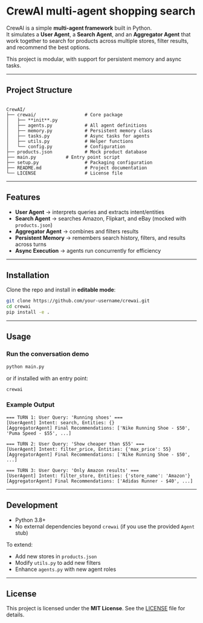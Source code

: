 # CrewAI multi-agent shopping search

CrewAI is a simple **multi-agent framework** built in Python.  
It simulates a **User Agent**, a **Search Agent**, and an **Aggregator Agent** that work together to search for products across multiple stores, filter results, and recommend the best options.

This project is modular, with support for persistent memory and async tasks.

---

## Project Structure

```

CrewAI/
├── crewai/                  # Core package
│   ├── **init**.py
│   ├── agents.py            # All agent definitions
│   ├── memory.py            # Persistent memory class
│   ├── tasks.py             # Async tasks for agents
│   ├── utils.py             # Helper functions
│   └── config.py            # Configuration
├── products.json            # Mock product database
├── main.py           # Entry point script
├── setup.py                 # Packaging configuration
├── README.md                # Project documentation
└── LICENSE                  # License file

````

---

## Features

- **User Agent** → interprets queries and extracts intent/entities  
- **Search Agent** → searches Amazon, Flipkart, and eBay (mocked with `products.json`)  
- **Aggregator Agent** → combines and filters results  
- **Persistent Memory** → remembers search history, filters, and results across turns  
- **Async Execution** → agents run concurrently for efficiency  

---

## Installation

Clone the repo and install in **editable mode**:

```bash
git clone https://github.com/your-username/crewai.git
cd crewai
pip install -e .
````

---

## Usage

### Run the conversation demo

```bash
python main.py
```

or if installed with an entry point:

```bash
crewai
```

### Example Output

```
=== TURN 1: User Query: 'Running shoes' ===
[UserAgent] Intent: search, Entities: {}
[AggregatorAgent] Final Recommendations: ['Nike Running Shoe - $50', 'Puma Speed - $55', ...]

=== TURN 2: User Query: 'Show cheaper than $55' ===
[UserAgent] Intent: filter_price, Entities: {'max_price': 55}
[AggregatorAgent] Final Recommendations: ['Nike Running Shoe - $50', ...]

=== TURN 3: User Query: 'Only Amazon results' ===
[UserAgent] Intent: filter_store, Entities: {'store_name': 'Amazon'}
[AggregatorAgent] Final Recommendations: ['Adidas Runner - $40', ...]
```

---

## Development

* Python 3.8+
* No external dependencies beyond `crewai` (if you use the provided `Agent` stub)

To extend:

* Add new stores in `products.json`
* Modify `utils.py` to add new filters
* Enhance `agents.py` with new agent roles

---

## License

This project is licensed under the **MIT License**.
See the [LICENSE](LICENSE) file for details.

